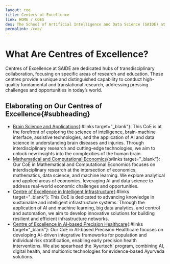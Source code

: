 ```yaml
---
layout: coe
title: Centers of Excellence
link: HOME / COES
des: The School of Artificial Intelligence and Data Science (SAIDE) at is proud to host Centres of Excellence (CoE) dedicated to advancing research and education in highly specialized areas. Our CoEs bring together groups of faculty members with a shared focus to drive cutting-edge research and offer specialized courses in their respective domains.
permalink: /coe/
---
```

<div class="research-intro about-section" markdown="1">

# What Are Centres of Excellence?

Centres of Excellence at SAIDE are dedicated hubs of transdisciplinary collaboration, focusing on specific areas of research and education. These centres provide a unique and distinguished capability to conduct high-quality fundamental and translational research, addressing pressing challenges and opportunities in today’s world.

## Elaborating on Our Centres of Excellence{#subheading}

- [Brain Science and Applications](https://cbsaiitj.wordpress.com/){:#links target="_blank"}: This CoE is at the forefront of exploring the science of intelligence, brain-machine interface, assistive technologies, and the application of AI and data science in understanding brain diseases and injuries. Through interdisciplinary research and cutting-edge technologies, we aim to unlock new insights into the complexities of the human brain.
- [Mathematical and Computational Economics](https://cmceiitj.wordpress.com/){:#links target="_blank"}: Our CoE in Mathematical and Computational Economics focuses on interdisciplinary research at the intersection of economics, mathematics, data science, and machine learning. We explore analytical and applied areas of economics, leveraging AI and data science to address real-world economic challenges and opportunities.
- [Centre of Excellence in Intelligent Infrastructure](https://sites.google.com/iitj.ac.in/cii/about){:#links target="_blank"}: This CoE is dedicated to advancing knowledge in sustainable and intelligent infrastructure systems. Through the application of AI and machine learning, big data analytics, and control and automation, we aim to develop innovative solutions for building resilient and efficient infrastructure networks.
- [Centre of Excellence in AI-based Precision Healthcare](){:#links target="_blank"}: Our CoE in AI-based Precision Healthcare focuses on developing AI-driven integrative frameworks for population and individual risk stratification, enabling early precision health interventions. We also spearhead the 'Ayurtech' program, combining AI, digital health, and multiomic technologies for evidence-based Ayurveda solutions.

</div>
<style>
  /* page-banner image */
.background-about{
background-image: url("{{ site.baseurl }}/images/CoE.png");
}
</style>
